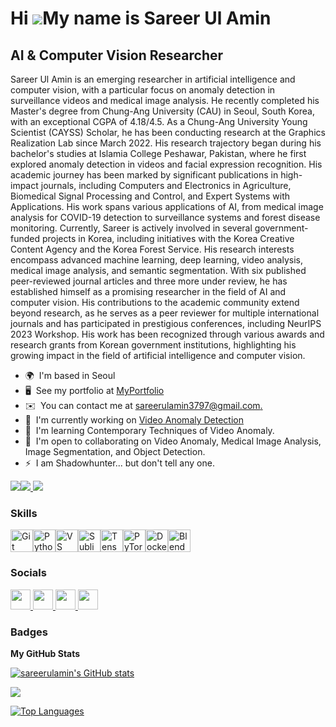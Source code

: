 Hi ![](https://user-images.githubusercontent.com/18350557/176309783-0785949b-9127-417c-8b55-ab5a4333674e.gif)My name is Sareer Ul Amin
======================================================================================================================================

AI & Computer Vision Researcher
-------------------------------

Sareer Ul Amin is an emerging researcher in artificial intelligence and computer vision, with a particular focus on anomaly detection in surveillance videos and medical image analysis. He recently completed his Master's degree from Chung-Ang University (CAU) in Seoul, South Korea, with an exceptional CGPA of 4.18/4.5. As a Chung-Ang University Young Scientist (CAYSS) Scholar, he has been conducting research at the Graphics Realization Lab since March 2022. His research trajectory began during his bachelor's studies at Islamia College Peshawar, Pakistan, where he first explored anomaly detection in videos and facial expression recognition. His academic journey has been marked by significant publications in high-impact journals, including Computers and Electronics in Agriculture, Biomedical Signal Processing and Control, and Expert Systems with Applications. His work spans various applications of AI, from medical image analysis for COVID-19 detection to surveillance systems and forest disease monitoring. Currently, Sareer is actively involved in several government-funded projects in Korea, including initiatives with the Korea Creative Content Agency and the Korea Forest Service. His research interests encompass advanced machine learning, deep learning, video analysis, medical image analysis, and semantic segmentation. With six published peer-reviewed journal articles and three more under review, he has established himself as a promising researcher in the field of AI and computer vision. His contributions to the academic community extend beyond research, as he serves as a peer reviewer for multiple international journals and has participated in prestigious conferences, including NeurIPS 2023 Workshop. His work has been recognized through various awards and research grants from Korean government institutions, highlighting his growing impact in the field of artificial intelligence and computer vision.

* 🌍  I'm based in Seoul
* 🖥️  See my portfolio at [MyPortfolio](http://sareerulamin.github.io)
* ✉️  You can contact me at [sareerulamin3797@gmail.com.](mailto:sareerulamin3797@gmail.com.)
* 🚀  I'm currently working on [Video Anomaly Detection](http://sareerulamin.github.io)
* 🧠  I'm learning Contemporary Techniques of Video Anomaly.
* 🤝  I'm open to collaborating on Video Anomaly, Medical Image Analysis, Image Segmentation, and Object Detection.
* ⚡  I am Shadowhunter... but don't tell any one.

<a href="https://www.github.com/sareerulamin" target="_blank" rel="noreferrer"><img
src="https://img.shields.io/github/followers/sareerulamin?logo=github&style=for-the-badge&color=0891b2&labelColor=1c1917" /></a><a href="https://www.x.com/sareerulamin320" target="_blank" rel="noreferrer"><img
src="https://img.shields.io/twitter/follow/sareerulamin320?logo=twitter&style=for-the-badge&color=0891b2&labelColor=1c1917"
/></a><a href="https://www.linkedin.com/in/sareerulamin320" target="_blank" rel="noreferrer">
  <img src="https://img.shields.io/badge/LinkedIn-Follow%20on%20LinkedIn-0891b2?style=for-the-badge&logo=linkedin&logoColor=white" />
</a>


### Skills


<p align="left">
<a href="https://git-scm.com/" target="_blank" rel="noreferrer"><img src="https://raw.githubusercontent.com/danielcranney/readme-generator/main/public/icons/skills/git-colored.svg" width="36" height="36" alt="Git" /></a><a href="https://www.python.org/" target="_blank" rel="noreferrer"><img src="https://raw.githubusercontent.com/danielcranney/readme-generator/main/public/icons/skills/python-colored.svg" width="36" height="36" alt="Python" /></a><a href="https://code.visualstudio.com/" target="_blank" rel="noreferrer"><img src="https://raw.githubusercontent.com/danielcranney/readme-generator/main/public/icons/skills/visualstudiocode.svg" width="36" height="36" alt="VS Code" /></a><a href="https://www.sublimetext.com/index2" target="_blank" rel="noreferrer"><img src="https://raw.githubusercontent.com/danielcranney/readme-generator/main/public/icons/skills/sublimetext.svg" width="36" height="36" alt="Sublime Text" /></a><a href="https://www.tensorflow.org/" target="_blank" rel="noreferrer"><img src="https://raw.githubusercontent.com/danielcranney/readme-generator/main/public/icons/skills/tensorflow-colored.svg" width="36" height="36" alt="TensorFlow" /></a><a href="https://pytorch.org/" target="_blank" rel="noreferrer"><img src="https://raw.githubusercontent.com/danielcranney/readme-generator/main/public/icons/skills/pytorch-colored.svg" width="36" height="36" alt="PyTorch" /></a><a href="https://www.docker.com/" target="_blank" rel="noreferrer"><img src="https://raw.githubusercontent.com/danielcranney/readme-generator/main/public/icons/skills/docker-colored.svg" width="36" height="36" alt="Docker" /></a><a href="https://www.blender.org/" target="_blank" rel="noreferrer"><img src="https://raw.githubusercontent.com/danielcranney/readme-generator/main/public/icons/skills/blender-colored.svg" width="36" height="36" alt="Blender" /></a>
</p>


### Socials

<p align="left"> <a href="https://www.github.com/sareerulamin" target="_blank" rel="noreferrer"> <picture> <source media="(prefers-color-scheme: dark)" srcset="https://raw.githubusercontent.com/danielcranney/readme-generator/main/public/icons/socials/github-dark.svg" /> <source media="(prefers-color-scheme: light)" srcset="https://raw.githubusercontent.com/danielcranney/readme-generator/main/public/icons/socials/github.svg" /> <img src="https://raw.githubusercontent.com/danielcranney/readme-generator/main/public/icons/socials/github.svg" width="32" height="32" /> </picture> </a> <a href="https://www.linkedin.com/in/sareer-ulamin-9a5171186/" target="_blank" rel="noreferrer"> <picture> <source media="(prefers-color-scheme: dark)" srcset="https://raw.githubusercontent.com/danielcranney/readme-generator/main/public/icons/socials/linkedin-dark.svg" /> <source media="(prefers-color-scheme: light)" srcset="https://raw.githubusercontent.com/danielcranney/readme-generator/main/public/icons/socials/linkedin.svg" /> <img src="https://raw.githubusercontent.com/danielcranney/readme-generator/main/public/icons/socials/linkedin.svg" width="32" height="32" /> </picture> </a> <a href="https://www.x.com/sareerulamin320" target="_blank" rel="noreferrer"> <picture> <source media="(prefers-color-scheme: dark)" srcset="https://raw.githubusercontent.com/danielcranney/readme-generator/main/public/icons/socials/twitter-dark.svg" /> <source media="(prefers-color-scheme: light)" srcset="https://raw.githubusercontent.com/danielcranney/readme-generator/main/public/icons/socials/twitter.svg" /> <img src="https://raw.githubusercontent.com/danielcranney/readme-generator/main/public/icons/socials/twitter.svg" width="32" height="32" /> </picture> </a> <a href="https://www.twitch.tv/sareerulamin" target="_blank" rel="noreferrer"> <picture> <source media="(prefers-color-scheme: dark)" srcset="https://raw.githubusercontent.com/danielcranney/readme-generator/main/public/icons/socials/twitch-dark.svg" /> <source media="(prefers-color-scheme: light)" srcset="https://raw.githubusercontent.com/danielcranney/readme-generator/main/public/icons/socials/twitch.svg" /> <img src="https://raw.githubusercontent.com/danielcranney/readme-generator/main/public/icons/socials/twitch.svg" width="32" height="32" /> </picture> </a></p>

### Badges

<b>My GitHub Stats</b>

<a href="http://www.github.com/sareerulamin"><img src="https://github-readme-stats.vercel.app/api?username=sareerulamin&show_icons=true&hide=&count_private=true&title_color=ffffff&text_color=ffffff&icon_color=0891b2&bg_color=1c1917&hide_border=true&show_icons=true" alt="sareerulamin's GitHub stats" /></a>

<a href="http://www.github.com/sareerulamin"><img src="https://github-readme-streak-stats.herokuapp.com/?user=sareerulamin&stroke=ffffff&background=1c1917&ring=ffffff&fire=ffffff&currStreakNum=ffffff&currStreakLabel=ffffff&sideNums=ffffff&sideLabels=ffffff&dates=ffffff&hide_border=true" /></a>

<a href="https://github.com/sareerulamin" align="left"><img src="https://github-readme-stats.vercel.app/api/top-langs/?username=sareerulamin&langs_count=10&title_color=ffffff&text_color=ffffff&icon_color=0891b2&bg_color=1c1917&hide_border=true&locale=en&custom_title=Top%20%Languages" alt="Top Languages" /></a>

